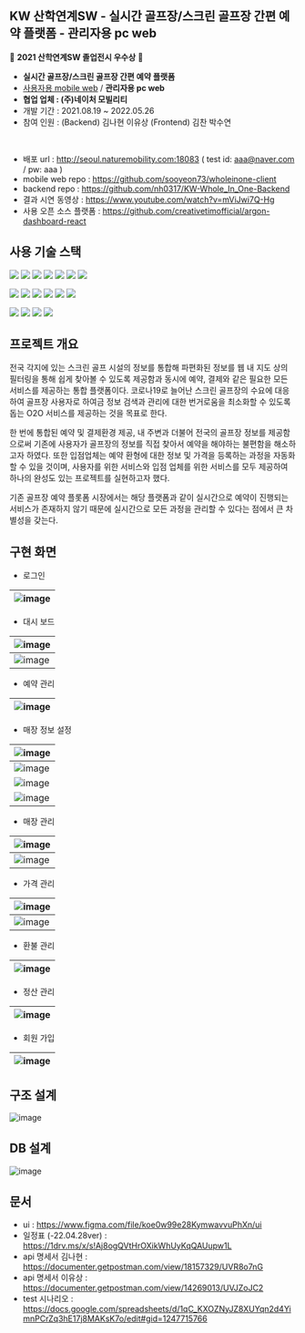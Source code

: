 ## KW 산학연계SW  - 실시간 골프장/스크린 골프장 간편 예약 플랫폼 - 관리자용 pc web
👑 **2021 산학연계SW 졸업전시 우수상** 👑
- **실시간 골프장/스크린 골프장 간편 예약 플랫폼**
- [사용자용 mobile web](https://github.com/sooyeon73/wholeinone-client) / **관리자용 pc web**
- **협업 업체 : (주)네이처 모빌리티**
- 개발 기간 : 2021.08.19 ~ 2022.05.26
- 참여 인원 : (Backend) 김나현 이유상 (Frontend) 김찬 박수연
<br/>

- 배포 url : http://seoul.naturemobility.com:18083  ( test id: aaa@naver.com / pw: aaa )
- mobile web repo : https://github.com/sooyeon73/wholeinone-client
- backend repo : https://github.com/nh0317/KW-Whole_In_One-Backend 
- 결과 시연 동영상 : https://www.youtube.com/watch?v=mViJwi7Q-Hg
- 사용 오픈 소스 플랫폼 : https://github.com/creativetimofficial/argon-dashboard-react

## 사용 기술 스택
<img src="https://img.shields.io/badge/React-61DAFB?style=flat&logo=React&logoColor=white"/> <img src="https://img.shields.io/badge/JavaScript-F7DF1E?style=flat&logo=JavaScript&logoColor=white"/> <img src="https://img.shields.io/badge/CSS3-1572B6?style=flat&logo=CSS3&logoColor=white"/> <img src="https://img.shields.io/badge/HTML5-E34F26?style=flat&logo=HTML5&logoColor=white"/> <img src="https://img.shields.io/badge/NaverMap-03C75A?style=flat&logo=Naver&logoColor=white"/> <img src="https://img.shields.io/badge/styled-components-DB7093?style=flat&logo=styled-components&logoColor=white"/> <img src="https://img.shields.io/badge/Bootstrap-7952B3?style=flat&logo=Bootstrap&logoColor=white"/>


<img src="https://img.shields.io/badge/Spring-6DB33F?style=flat&logo=Spring&logoColor=white"/> <img src="https://img.shields.io/badge/SpringSecurity-6DB33F?style=flat&logo=SpringSecurity&logoColor=white"/> <img src="https://img.shields.io/badge/AmazonS3-569A31?style=flat&logo=AmazonS3&logoColor=white"/>  <img src="https://img.shields.io/badge/Jenkins-D24939?style=flat&logo=Jenkins&logoColor=white"/> <img src="https://img.shields.io/badge/MySQL-4479A1?style=flat&logo=MySQL&logoColor=white"/> <img src="https://img.shields.io/badge/RestAPI-000000?style=flat"/> 

<img src="https://img.shields.io/badge/Postman-FF6C37?style=flat&logo=Postman&logoColor=white"/> <img src="https://img.shields.io/badge/Slack-4A154B?style=flat&logo=Slack&logoColor=white"/> <img src="https://img.shields.io/badge/Figma-F24E1E?style=flat&logo=Figma&logoColor=white"/> <img src="https://img.shields.io/badge/Git-F05032?style=flat&logo=Git&logoColor=white"/>

## 프로젝트 개요
 전국 각지에 있는 스크린 골프 시설의 정보를 통합해 파편화된 정보를 웹 내 지도 상의 필터링을 통해 쉽게 찾아볼 수 있도록 제공함과 동시에 예약, 결제와 같은 필요한 모든 서비스를 제공하는 통합 플랫폼이다. 코로나19로 늘어난 스크린 골프장의 수요에 대응하여 골프장 사용자로 하여금 정보 검색과 관리에 대한 번거로움을 최소화할 수 있도록 돕는 O2O 서비스를 제공하는 것을 목표로 한다.
 
한 번에 통합된 예약 및 결제환경 제공, 내 주변과 더불어 전국의 골프장 정보를 제공함으로써 기존에 사용자가 골프장의 정보를 직접 찾아서 예약을 해야하는 불편함을 해소하고자 하였다. 또한 입점업체는 예약 환형에 대한 정보 및 가격을 등록하는 과정을 자동화할 수 있을 것이며, 사용자를 위한 서비스와 입점 업체를 위한 서비스를 모두 제공하여 하나의 완성도 있는 프로젝트를 실현하고자 했다. 

기존 골프장 예약 플롯폼 시장에서는 해당 플랫폼과 같이 실시간으로 예약이 진행되는 서비스가 존재하지 않기 때문에 실시간으로 모든 과정을 관리할 수 있다는 점에서 큰 차별성을 갖는다.

## 구현 화면

- 로그인 

|![image](https://user-images.githubusercontent.com/73420533/175095923-9fe4a721-ac16-430f-ba67-d43f444cefcd.png)|
| - |

- 대시 보드 

| ![image](https://user-images.githubusercontent.com/73420533/175096374-47d2e1bc-f8d1-43a3-b58c-3913413d1d78.png) |
| - |
| ![image](https://user-images.githubusercontent.com/73420533/175096263-d65979b2-48c8-4acc-935e-437a49c70e72.png) |

- 예약 관리 

| ![image](https://user-images.githubusercontent.com/73420533/175096894-f2e43255-2a59-41ab-88cc-bf635007d17d.png) |
| - |


- 매장 정보 설정 

| ![image](https://user-images.githubusercontent.com/73420533/175097084-041bcebb-518a-48e9-9149-ad0133568fa5.png) |
| - |
| ![image](https://user-images.githubusercontent.com/73420533/175097525-f08a69cc-73eb-4a0f-9423-6e2aee70dfb6.png) |
| ![image](https://user-images.githubusercontent.com/73420533/175099047-f48fe18e-b520-459b-b934-cffbd4c9903b.png) |
| ![image](https://user-images.githubusercontent.com/73420533/175099218-0a309966-6b38-440b-8ef7-4d72a4f100aa.png) |

- 매장 관리 

| ![image](https://user-images.githubusercontent.com/73420533/175096945-43ba02f9-e208-4624-b955-b0a167ebf0eb.png) |
| - |
| ![image](https://user-images.githubusercontent.com/73420533/175096988-b32571b2-f1b0-40c1-8f93-3a17554ec57a.png) |

- 가격 관리

| ![image](https://user-images.githubusercontent.com/73420533/175101815-e0d3351e-3472-4e00-b54a-7d8fd153e3be.png) |
|-|
| ![image](https://user-images.githubusercontent.com/73420533/175102103-3ab153ed-71a6-44f1-a5b9-8ceff80a7a4f.png) |

- 환불 관리

| ![image](https://user-images.githubusercontent.com/73420533/175102772-0b3b847f-c690-4489-a7dc-31c7bdb69b59.png) |
|-|

- 정산 관리

| ![image](https://user-images.githubusercontent.com/73420533/175102711-5bd59b12-530c-4c08-949f-19167dd26cd9.png) |
|-|

- 회원 가입

| ![image](https://user-images.githubusercontent.com/73420533/175102878-da30beba-41cd-454c-b17c-6c281f0f50a5.png) |
|-|

## 구조 설계
![image](https://user-images.githubusercontent.com/73420533/175097688-82ed70af-6ef1-422c-9ddc-66d10033ee09.png)

## DB 설계
![image](https://user-images.githubusercontent.com/73420533/175095202-78fc8a93-dead-42e8-b783-6378aa726af1.png)


## 문서
- ui : https://www.figma.com/file/koe0w99e28KymwavvuPhXn/ui
- 일정표 (-22.04.28ver) : https://1drv.ms/x/s!Aj8ogQVtHrOXikWhUyKqQAUupw1L 
- api 명세서 김나현 : https://documenter.getpostman.com/view/18157329/UVR8o7nG
- api 명세서 이유상 : https://documenter.getpostman.com/view/14269013/UVJZoJC2
- test 시나리오 : https://docs.google.com/spreadsheets/d/1qC_KXOZNyJZ8XUYqn2d4YimnPCrZq3hE17j8MAKsK7o/edit#gid=1247715766


